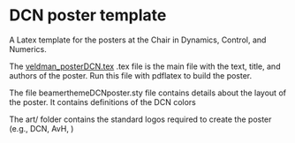 # DCN poster template

A Latex template for the posters at the Chair in Dynamics, Control, and Numerics. 

The [veldman_posterDCN.tex](veldman_posterDCN.tex) .tex file is the main file with the text, title, and authors of the poster. 
Run this file with pdflatex to build the poster. 

The file beamerthemeDCNposter.sty file contains details about the layout of the poster. It contains definitions of the DCN colors 

The art/ folder contains the standard logos required to create the poster (e.g., DCN, AvH, )
